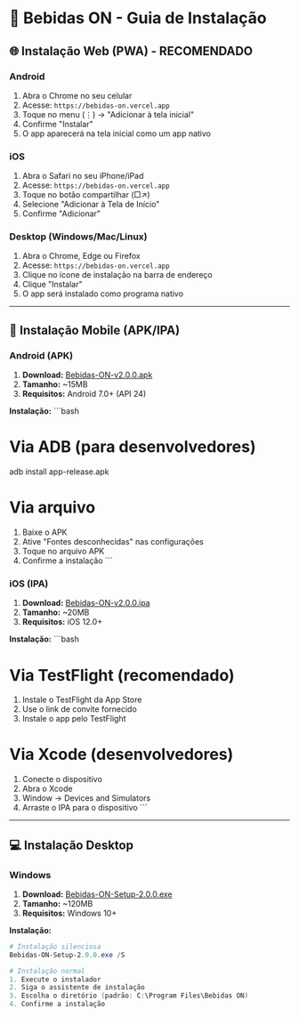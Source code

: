 # 📱 Bebidas ON - Guia de Instalação

## 🌐 Instalação Web (PWA) - RECOMENDADO

### Android
1. Abra o Chrome no seu celular
2. Acesse: `https://bebidas-on.vercel.app`
3. Toque no menu (⋮) → "Adicionar à tela inicial"
4. Confirme "Instalar"
5. O app aparecerá na tela inicial como um app nativo

### iOS
1. Abra o Safari no seu iPhone/iPad
2. Acesse: `https://bebidas-on.vercel.app`
3. Toque no botão compartilhar (□↗)
4. Selecione "Adicionar à Tela de Início"
5. Confirme "Adicionar"

### Desktop (Windows/Mac/Linux)
1. Abra o Chrome, Edge ou Firefox
2. Acesse: `https://bebidas-on.vercel.app`
3. Clique no ícone de instalação na barra de endereço
4. Clique "Instalar"
5. O app será instalado como programa nativo

---

## 📱 Instalação Mobile (APK/IPA)

### Android (APK)
1. **Download:** [Bebidas-ON-v2.0.0.apk](releases/android/app-release.apk)
2. **Tamanho:** ~15MB
3. **Requisitos:** Android 7.0+ (API 24)

**Instalação:**
\`\`\`bash
# Via ADB (para desenvolvedores)
adb install app-release.apk

# Via arquivo
1. Baixe o APK
2. Ative "Fontes desconhecidas" nas configurações
3. Toque no arquivo APK
4. Confirme a instalação
\`\`\`

### iOS (IPA)
1. **Download:** [Bebidas-ON-v2.0.0.ipa](releases/ios/Bebidas-ON.ipa)
2. **Tamanho:** ~20MB
3. **Requisitos:** iOS 12.0+

**Instalação:**
\`\`\`bash
# Via TestFlight (recomendado)
1. Instale o TestFlight da App Store
2. Use o link de convite fornecido
3. Instale o app pelo TestFlight

# Via Xcode (desenvolvedores)
1. Conecte o dispositivo
2. Abra o Xcode
3. Window → Devices and Simulators
4. Arraste o IPA para o dispositivo
\`\`\`

---

## 💻 Instalação Desktop

### Windows
1. **Download:** [Bebidas-ON-Setup-2.0.0.exe](releases/windows/Bebidas-ON-Setup-2.0.0.exe)
2. **Tamanho:** ~120MB
3. **Requisitos:** Windows 10+

**Instalação:**
```powershell
# Instalação silenciosa
Bebidas-ON-Setup-2.0.0.exe /S

# Instalação normal
1. Execute o instalador
2. Siga o assistente de instalação
3. Escolha o diretório (padrão: C:\Program Files\Bebidas ON)
4. Confirme a instalação
